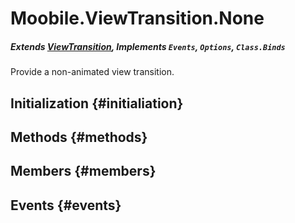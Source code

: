 Moobile.ViewTransition.None
================================================================================
##### Extends [ViewTransition](Docs/ViewTransition/ViewTransition.md), Implements `Events`, `Options`, `Class.Binds`

Provide a non-animated view transition.

Initialization {#initialiation}
--------------------------------------------------------------------------------

Methods {#methods}
--------------------------------------------------------------------------------


Members {#members}
--------------------------------------------------------------------------------


Events {#events}
--------------------------------------------------------------------------------